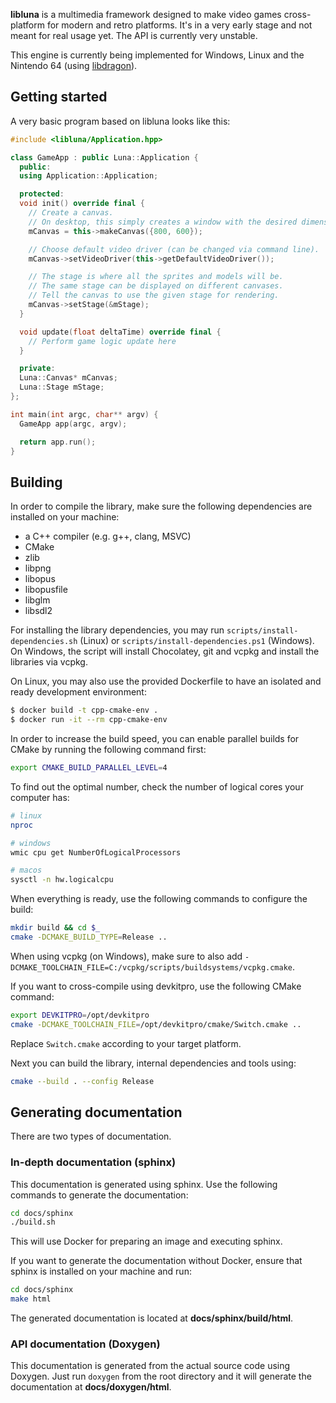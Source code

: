 **libluna** is a multimedia framework designed to make video games
cross-platform for modern and retro platforms.
It's in a very early stage and not meant for real usage yet.
The API is currently very unstable.

This engine is currently being implemented for Windows, Linux and the
Nintendo 64 (using [libdragon](https://github.com/DragonMinded/libdragon)).

## Getting started

A very basic program based on libluna looks like this:

```cpp
#include <libluna/Application.hpp>

class GameApp : public Luna::Application {
  public:
  using Application::Application;

  protected:
  void init() override final {
    // Create a canvas.
    // On desktop, this simply creates a window with the desired dimensions.
    mCanvas = this->makeCanvas({800, 600});

    // Choose default video driver (can be changed via command line).
    mCanvas->setVideoDriver(this->getDefaultVideoDriver());

    // The stage is where all the sprites and models will be.
    // The same stage can be displayed on different canvases.
    // Tell the canvas to use the given stage for rendering.
    mCanvas->setStage(&mStage);
  }

  void update(float deltaTime) override final {
    // Perform game logic update here
  }

  private:
  Luna::Canvas* mCanvas;
  Luna::Stage mStage;
};

int main(int argc, char** argv) {
  GameApp app(argc, argv);

  return app.run();
}
```

## Building

In order to compile the library, make sure the following dependencies are
installed on your machine:

- a C++ compiler (e.g. g++, clang, MSVC)
- CMake
- zlib
- libpng
- libopus
- libopusfile
- libglm
- libsdl2

For installing the library dependencies, you may run
`scripts/install-dependencies.sh` (Linux) or `scripts/install-dependencies.ps1`
(Windows). On Windows, the script will install Chocolatey, git and vcpkg and
install the libraries via vcpkg.

On Linux, you may also use the provided Dockerfile to have an isolated and ready
development environment:

```sh
$ docker build -t cpp-cmake-env .
$ docker run -it --rm cpp-cmake-env
```

In order to increase the build speed, you can enable parallel builds for CMake
by running the following command first:

```sh
export CMAKE_BUILD_PARALLEL_LEVEL=4
```

To find out the optimal number, check the number of logical cores your computer
has:

```sh
# linux
nproc

# windows
wmic cpu get NumberOfLogicalProcessors

# macos
sysctl -n hw.logicalcpu
```

When everything is ready, use the following commands to configure the build:

```sh
mkdir build && cd $_
cmake -DCMAKE_BUILD_TYPE=Release ..
```

When using vcpkg (on Windows), make sure to also add
`-DCMAKE_TOOLCHAIN_FILE=C:/vcpkg/scripts/buildsystems/vcpkg.cmake`.

If you want to cross-compile using devkitpro, use the following CMake command:

```sh
export DEVKITPRO=/opt/devkitpro
cmake -DCMAKE_TOOLCHAIN_FILE=/opt/devkitpro/cmake/Switch.cmake ..
```

Replace `Switch.cmake` according to your target platform.

Next you can build the library, internal dependencies and tools using:

```sh
cmake --build . --config Release
```

## Generating documentation

There are two types of documentation.

### In-depth documentation (sphinx)

This documentation is generated using sphinx. Use the following commands to
generate the documentation:

```sh
cd docs/sphinx
./build.sh
```

This will use Docker for preparing an image and executing sphinx.

If you want to generate the documentation without Docker, ensure that sphinx is
installed on your machine and run:

```sh
cd docs/sphinx
make html
```

The generated documentation is located at **docs/sphinx/build/html**.

### API documentation (Doxygen)

This documentation is generated from the actual source code using Doxygen.
Just run `doxygen` from the root directory and it will generate the
documentation at **docs/doxygen/html**.
